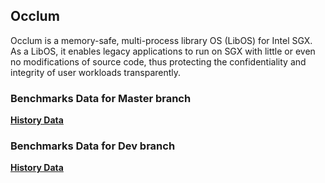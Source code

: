 ## Occlum

Occlum is a memory-safe, multi-process library OS (LibOS) for Intel SGX. As a LibOS, it enables legacy applications to run on SGX with little or even no modifications of source code, thus protecting the confidentiality and integrity of user workloads transparently.


### Benchmarks Data for Master branch

[**History Data**](https://occlum.io/occlum/stable/benchmarks/)

### Benchmarks Data for Dev branch

[**History Data**](https://occlum.io/occlum/dev/benchmarks/)

